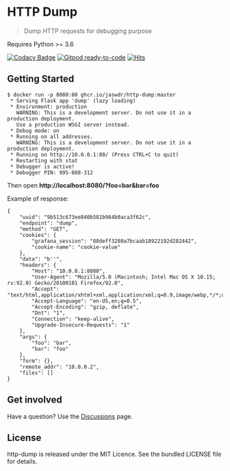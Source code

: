 # HTTP Dump

> Dump HTTP requests for debugging purpose

Requires Python >= 3.6

[![Codacy Badge](https://app.codacy.com/project/badge/Grade/c7f663d457a04be3a72dbf69252ad387)](https://www.codacy.com/gh/jaswdr/http-dump/dashboard?utm_source=github.com&amp;utm_medium=referral&amp;utm_content=jaswdr/http-dump&amp;utm_campaign=Badge_Grade)
[![Gitpod ready-to-code](https://img.shields.io/badge/Gitpod-ready--to--code-blue?logo=gitpod)](https://gitpod.io/#https://github.com/jaswdr/http-dump)
[![Hits](https://hits.seeyoufarm.com/api/count/incr/badge.svg?url=https%3A%2F%2Fgithub.com%2Fjaswdr%2Fhttp-dump&count_bg=%2379C83D&title_bg=%23555555&icon=&icon_color=%23E7E7E7&title=hits&edge_flat=false)](https://hits.seeyoufarm.com)

## Getting Started

```
$ docker run -p 8080:80 ghcr.io/jaswdr/http-dump:master
 * Serving Flask app 'dump' (lazy loading)
 * Environment: production
   WARNING: This is a development server. Do not use it in a production deployment.
   Use a production WSGI server instead.
 * Debug mode: on
 * Running on all addresses.
   WARNING: This is a development server. Do not use it in a production deployment.
 * Running on http://10.0.0.1:80/ (Press CTRL+C to quit)
 * Restarting with stat
 * Debugger is active!
 * Debugger PIN: 995-808-312
```

Then open **http://localhost:8080/?foo=bar&bar=foo**

Example of response:
```
{
    "uuid": "9b513c673ee840b581b964b0aca3f62c",
    "endpoint": "dump",
    "method": "GET",
    "cookies": {
        "grafana_session": "88deff3280a7bcaab18922192d282442",
        "cookie-name": "cookie-value"
    },
    "data": "b''",
    "headers": {
        "Host": "10.0.0.1:8080",
        "User-Agent": "Mozilla/5.0 (Macintosh; Intel Mac OS X 10.15; rv:92.0) Gecko/20100101 Firefox/92.0",
        "Accept": "text/html,application/xhtml+xml,application/xml;q=0.9,image/webp,*/*;q=0.8",
        "Accept-Language": "en-US,en;q=0.5",
        "Accept-Encoding": "gzip, deflate",
        "Dnt": "1",
        "Connection": "keep-alive",
        "Upgrade-Insecure-Requests": "1"
    },
    "args": {
        "foo": "bar",
        "bar": "foo"
    },
    "form": {},
    "remote_addr": "10.0.0.2",
    "files": []
}
```

## Get involved

Have a question? Use the [Discussions](https://github.com/jaswdr/http-dump/discussions) page.

## License

http-dump is released under the MIT Licence. See the bundled LICENSE file for details.
